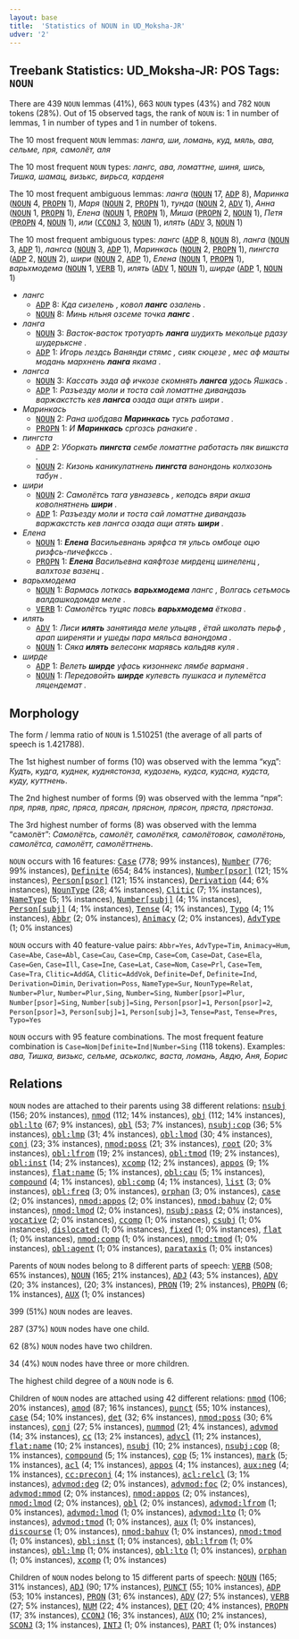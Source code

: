 ```yaml
---
layout: base
title:  'Statistics of NOUN in UD_Moksha-JR'
udver: '2'
---
```


## Treebank Statistics: UD_Moksha-JR: POS Tags: `NOUN`

There are 439 `NOUN` lemmas (41%), 663 `NOUN` types (43%) and 782 `NOUN` tokens (28%).
Out of 15 observed tags, the rank of `NOUN` is: 1 in number of lemmas, 1 in number of types and 1 in number of tokens.

The 10 most frequent `NOUN` lemmas: <em>ланга, ши, ломань, куд, мяль, ава, сельме, пря, самолёт, аля</em>

The 10 most frequent `NOUN` types:  <em>лангс, ава, ломаттне, шиня, шись, Тишка, шамац, визькс, вирьса, карденя</em>

The 10 most frequent ambiguous lemmas: <em>ланга</em> (<tt><a href="mdf_jr-pos-NOUN.html">NOUN</a></tt> 17, <tt><a href="mdf_jr-pos-ADP.html">ADP</a></tt> 8), <em>Маринка</em> (<tt><a href="mdf_jr-pos-NOUN.html">NOUN</a></tt> 4, <tt><a href="mdf_jr-pos-PROPN.html">PROPN</a></tt> 1), <em>Маря</em> (<tt><a href="mdf_jr-pos-NOUN.html">NOUN</a></tt> 2, <tt><a href="mdf_jr-pos-PROPN.html">PROPN</a></tt> 1), <em>тунда</em> (<tt><a href="mdf_jr-pos-NOUN.html">NOUN</a></tt> 2, <tt><a href="mdf_jr-pos-ADV.html">ADV</a></tt> 1), <em>Анна</em> (<tt><a href="mdf_jr-pos-NOUN.html">NOUN</a></tt> 1, <tt><a href="mdf_jr-pos-PROPN.html">PROPN</a></tt> 1), <em>Елена</em> (<tt><a href="mdf_jr-pos-NOUN.html">NOUN</a></tt> 1, <tt><a href="mdf_jr-pos-PROPN.html">PROPN</a></tt> 1), <em>Миша</em> (<tt><a href="mdf_jr-pos-PROPN.html">PROPN</a></tt> 2, <tt><a href="mdf_jr-pos-NOUN.html">NOUN</a></tt> 1), <em>Петя</em> (<tt><a href="mdf_jr-pos-PROPN.html">PROPN</a></tt> 4, <tt><a href="mdf_jr-pos-NOUN.html">NOUN</a></tt> 1), <em>или</em> (<tt><a href="mdf_jr-pos-CCONJ.html">CCONJ</a></tt> 3, <tt><a href="mdf_jr-pos-NOUN.html">NOUN</a></tt> 1), <em>илять</em> (<tt><a href="mdf_jr-pos-ADV.html">ADV</a></tt> 3, <tt><a href="mdf_jr-pos-NOUN.html">NOUN</a></tt> 1)

The 10 most frequent ambiguous types:  <em>лангс</em> (<tt><a href="mdf_jr-pos-ADP.html">ADP</a></tt> 8, <tt><a href="mdf_jr-pos-NOUN.html">NOUN</a></tt> 8), <em>ланга</em> (<tt><a href="mdf_jr-pos-NOUN.html">NOUN</a></tt> 3, <tt><a href="mdf_jr-pos-ADP.html">ADP</a></tt> 1), <em>лангса</em> (<tt><a href="mdf_jr-pos-NOUN.html">NOUN</a></tt> 3, <tt><a href="mdf_jr-pos-ADP.html">ADP</a></tt> 1), <em>Маринкась</em> (<tt><a href="mdf_jr-pos-NOUN.html">NOUN</a></tt> 2, <tt><a href="mdf_jr-pos-PROPN.html">PROPN</a></tt> 1), <em>пингста</em> (<tt><a href="mdf_jr-pos-ADP.html">ADP</a></tt> 2, <tt><a href="mdf_jr-pos-NOUN.html">NOUN</a></tt> 2), <em>шири</em> (<tt><a href="mdf_jr-pos-NOUN.html">NOUN</a></tt> 2, <tt><a href="mdf_jr-pos-ADP.html">ADP</a></tt> 1), <em>Елена</em> (<tt><a href="mdf_jr-pos-NOUN.html">NOUN</a></tt> 1, <tt><a href="mdf_jr-pos-PROPN.html">PROPN</a></tt> 1), <em>варьхмодема</em> (<tt><a href="mdf_jr-pos-NOUN.html">NOUN</a></tt> 1, <tt><a href="mdf_jr-pos-VERB.html">VERB</a></tt> 1), <em>илять</em> (<tt><a href="mdf_jr-pos-ADV.html">ADV</a></tt> 1, <tt><a href="mdf_jr-pos-NOUN.html">NOUN</a></tt> 1), <em>ширде</em> (<tt><a href="mdf_jr-pos-ADP.html">ADP</a></tt> 1, <tt><a href="mdf_jr-pos-NOUN.html">NOUN</a></tt> 1)


* <em>лангс</em>
  * <tt><a href="mdf_jr-pos-ADP.html">ADP</a></tt> 8: <em>Кда сизелень , ковол <b>лангс</b> озалень .</em>
  * <tt><a href="mdf_jr-pos-NOUN.html">NOUN</a></tt> 8: <em>Минь нльня озсеме точка <b>лангс</b> .</em>
* <em>ланга</em>
  * <tt><a href="mdf_jr-pos-NOUN.html">NOUN</a></tt> 3: <em>Васток-васток тротуарть <b>ланга</b> шудихть мекольце рдазу шудерьксне .</em>
  * <tt><a href="mdf_jr-pos-ADP.html">ADP</a></tt> 1: <em>Игорь лездсь Ванянди стямс , сияк сюцезе , мес аф машты модань мархнень <b>ланга</b> якама .</em>
* <em>лангса</em>
  * <tt><a href="mdf_jr-pos-NOUN.html">NOUN</a></tt> 3: <em>Кассать эзда аф ичкозе скомнять <b>лангса</b> удось Яшкась .</em>
  * <tt><a href="mdf_jr-pos-ADP.html">ADP</a></tt> 1: <em>Разъезду моли и тоста сай ломаттне дивандазь варжакстсть кев <b>лангса</b> озада ащи атять шири .</em>
* <em>Маринкась</em>
  * <tt><a href="mdf_jr-pos-NOUN.html">NOUN</a></tt> 2: <em>Рана шобдава <b>Маринкась</b> тусь работама .</em>
  * <tt><a href="mdf_jr-pos-PROPN.html">PROPN</a></tt> 1: <em>И <b>Маринкась</b> сргозсь ранакиге .</em>
* <em>пингста</em>
  * <tt><a href="mdf_jr-pos-ADP.html">ADP</a></tt> 2: <em>Уборкать <b>пингста</b> сембе ломаттне работасть пяк вишкста .</em>
  * <tt><a href="mdf_jr-pos-NOUN.html">NOUN</a></tt> 2: <em>Кизонь каникулатнень <b>пингста</b> ванондонь колхозонь табун .</em>
* <em>шири</em>
  * <tt><a href="mdf_jr-pos-NOUN.html">NOUN</a></tt> 2: <em>Самолётсь тага увназевсь , кеподсь вяри акша коволнятнень <b>шири</b> .</em>
  * <tt><a href="mdf_jr-pos-ADP.html">ADP</a></tt> 1: <em>Разъезду моли и тоста сай ломаттне дивандазь варжакстсть кев лангса озада ащи атять <b>шири</b> .</em>
* <em>Елена</em>
  * <tt><a href="mdf_jr-pos-NOUN.html">NOUN</a></tt> 1: <em><b>Елена</b> Васильевнань эряфса тя ульсь омбоце оцю ризфсь-пичефкссь .</em>
  * <tt><a href="mdf_jr-pos-PROPN.html">PROPN</a></tt> 1: <em><b>Елена</b> Васильевна каяфтозе мирденц шинеленц , валхтозе вазенц .</em>
* <em>варьхмодема</em>
  * <tt><a href="mdf_jr-pos-NOUN.html">NOUN</a></tt> 1: <em>Вармась лоткась <b>варьхмодема</b> лангс , Волгась сетьмось валдашкодомда меле .</em>
  * <tt><a href="mdf_jr-pos-VERB.html">VERB</a></tt> 1: <em>Самолётсь туцяс повсь <b>варьхмодема</b> ёткова .</em>
* <em>илять</em>
  * <tt><a href="mdf_jr-pos-ADV.html">ADV</a></tt> 1: <em>Лиси <b>илять</b> занятияда меле ульцяв , ётай школать перьф , арап ширеняти и ушеды пара мяльса ванондома .</em>
  * <tt><a href="mdf_jr-pos-NOUN.html">NOUN</a></tt> 1: <em>Сяка <b>илять</b> велесонк марявсь кальдяв куля .</em>
* <em>ширде</em>
  * <tt><a href="mdf_jr-pos-ADP.html">ADP</a></tt> 1: <em>Велеть <b>ширде</b> уфась кизоннекс лямбе варманя .</em>
  * <tt><a href="mdf_jr-pos-NOUN.html">NOUN</a></tt> 1: <em>Передовойть <b>ширде</b> кулевсть пушкаса и пулемётса ляцендемат .</em>

## Morphology

The form / lemma ratio of `NOUN` is 1.510251 (the average of all parts of speech is 1.421788).

The 1st highest number of forms (10) was observed with the lemma “куд”: <em>Кудть, кудга, куднек, куднястонза, кудозень, кудса, кудсна, кудста, куду, куттнень</em>.

The 2nd highest number of forms (9) was observed with the lemma “пря”: <em>пря, пряв, пряс, пряса, прясан, пряснон, прясон, пряста, прястонза</em>.

The 3rd highest number of forms (8) was observed with the lemma “самолёт”: <em>Самолётсь, самолёт, самолёткя, самолётовок, самолётонь, самолётса, самолётт, самолёттнень</em>.

`NOUN` occurs with 16 features: <tt><a href="mdf_jr-feat-Case.html">Case</a></tt> (778; 99% instances), <tt><a href="mdf_jr-feat-Number.html">Number</a></tt> (776; 99% instances), <tt><a href="mdf_jr-feat-Definite.html">Definite</a></tt> (654; 84% instances), <tt><a href="mdf_jr-feat-Number-psor.html">Number[psor]</a></tt> (121; 15% instances), <tt><a href="mdf_jr-feat-Person-psor.html">Person[psor]</a></tt> (121; 15% instances), <tt><a href="mdf_jr-feat-Derivation.html">Derivation</a></tt> (44; 6% instances), <tt><a href="mdf_jr-feat-NounType.html">NounType</a></tt> (28; 4% instances), <tt><a href="mdf_jr-feat-Clitic.html">Clitic</a></tt> (7; 1% instances), <tt><a href="mdf_jr-feat-NameType.html">NameType</a></tt> (5; 1% instances), <tt><a href="mdf_jr-feat-Number-subj.html">Number[subj]</a></tt> (4; 1% instances), <tt><a href="mdf_jr-feat-Person-subj.html">Person[subj]</a></tt> (4; 1% instances), <tt><a href="mdf_jr-feat-Tense.html">Tense</a></tt> (4; 1% instances), <tt><a href="mdf_jr-feat-Typo.html">Typo</a></tt> (4; 1% instances), <tt><a href="mdf_jr-feat-Abbr.html">Abbr</a></tt> (2; 0% instances), <tt><a href="mdf_jr-feat-Animacy.html">Animacy</a></tt> (2; 0% instances), <tt><a href="mdf_jr-feat-AdvType.html">AdvType</a></tt> (1; 0% instances)

`NOUN` occurs with 40 feature-value pairs: `Abbr=Yes`, `AdvType=Tim`, `Animacy=Hum`, `Case=Abe`, `Case=Abl`, `Case=Cau`, `Case=Cmp`, `Case=Com`, `Case=Dat`, `Case=Ela`, `Case=Gen`, `Case=Ill`, `Case=Ine`, `Case=Lat`, `Case=Nom`, `Case=Prl`, `Case=Tem`, `Case=Tra`, `Clitic=AddGA`, `Clitic=AddVok`, `Definite=Def`, `Definite=Ind`, `Derivation=Dimin`, `Derivation=Poss`, `NameType=Sur`, `NounType=Relat`, `Number=Plur`, `Number=Plur,Sing`, `Number=Sing`, `Number[psor]=Plur`, `Number[psor]=Sing`, `Number[subj]=Sing`, `Person[psor]=1`, `Person[psor]=2`, `Person[psor]=3`, `Person[subj]=1`, `Person[subj]=3`, `Tense=Past`, `Tense=Pres`, `Typo=Yes`

`NOUN` occurs with 95 feature combinations.
The most frequent feature combination is `Case=Nom|Definite=Ind|Number=Sing` (118 tokens).
Examples: <em>ава, Тишка, визькс, сельме, аськолкс, васта, ломань, Авдю, Аня, Борис</em>


## Relations

`NOUN` nodes are attached to their parents using 38 different relations: <tt><a href="mdf_jr-dep-nsubj.html">nsubj</a></tt> (156; 20% instances), <tt><a href="mdf_jr-dep-nmod.html">nmod</a></tt> (112; 14% instances), <tt><a href="mdf_jr-dep-obj.html">obj</a></tt> (112; 14% instances), <tt><a href="mdf_jr-dep-obl-lto.html">obl:lto</a></tt> (67; 9% instances), <tt><a href="mdf_jr-dep-obl.html">obl</a></tt> (53; 7% instances), <tt><a href="mdf_jr-dep-nsubj-cop.html">nsubj:cop</a></tt> (36; 5% instances), <tt><a href="mdf_jr-dep-obl-lmp.html">obl:lmp</a></tt> (31; 4% instances), <tt><a href="mdf_jr-dep-obl-lmod.html">obl:lmod</a></tt> (30; 4% instances), <tt><a href="mdf_jr-dep-conj.html">conj</a></tt> (23; 3% instances), <tt><a href="mdf_jr-dep-nmod-poss.html">nmod:poss</a></tt> (21; 3% instances), <tt><a href="mdf_jr-dep-root.html">root</a></tt> (20; 3% instances), <tt><a href="mdf_jr-dep-obl-lfrom.html">obl:lfrom</a></tt> (19; 2% instances), <tt><a href="mdf_jr-dep-obl-tmod.html">obl:tmod</a></tt> (19; 2% instances), <tt><a href="mdf_jr-dep-obl-inst.html">obl:inst</a></tt> (14; 2% instances), <tt><a href="mdf_jr-dep-xcomp.html">xcomp</a></tt> (12; 2% instances), <tt><a href="mdf_jr-dep-appos.html">appos</a></tt> (9; 1% instances), <tt><a href="mdf_jr-dep-flat-name.html">flat:name</a></tt> (5; 1% instances), <tt><a href="mdf_jr-dep-obl-cau.html">obl:cau</a></tt> (5; 1% instances), <tt><a href="mdf_jr-dep-compound.html">compound</a></tt> (4; 1% instances), <tt><a href="mdf_jr-dep-obl-comp.html">obl:comp</a></tt> (4; 1% instances), <tt><a href="mdf_jr-dep-list.html">list</a></tt> (3; 0% instances), <tt><a href="mdf_jr-dep-obl-freq.html">obl:freq</a></tt> (3; 0% instances), <tt><a href="mdf_jr-dep-orphan.html">orphan</a></tt> (3; 0% instances), <tt><a href="mdf_jr-dep-case.html">case</a></tt> (2; 0% instances), <tt><a href="mdf_jr-dep-nmod-appos.html">nmod:appos</a></tt> (2; 0% instances), <tt><a href="mdf_jr-dep-nmod-bahuv.html">nmod:bahuv</a></tt> (2; 0% instances), <tt><a href="mdf_jr-dep-nmod-lmod.html">nmod:lmod</a></tt> (2; 0% instances), <tt><a href="mdf_jr-dep-nsubj-pass.html">nsubj:pass</a></tt> (2; 0% instances), <tt><a href="mdf_jr-dep-vocative.html">vocative</a></tt> (2; 0% instances), <tt><a href="mdf_jr-dep-ccomp.html">ccomp</a></tt> (1; 0% instances), <tt><a href="mdf_jr-dep-csubj.html">csubj</a></tt> (1; 0% instances), <tt><a href="mdf_jr-dep-dislocated.html">dislocated</a></tt> (1; 0% instances), <tt><a href="mdf_jr-dep-fixed.html">fixed</a></tt> (1; 0% instances), <tt><a href="mdf_jr-dep-flat.html">flat</a></tt> (1; 0% instances), <tt><a href="mdf_jr-dep-nmod-comp.html">nmod:comp</a></tt> (1; 0% instances), <tt><a href="mdf_jr-dep-nmod-tmod.html">nmod:tmod</a></tt> (1; 0% instances), <tt><a href="mdf_jr-dep-obl-agent.html">obl:agent</a></tt> (1; 0% instances), <tt><a href="mdf_jr-dep-parataxis.html">parataxis</a></tt> (1; 0% instances)

Parents of `NOUN` nodes belong to 8 different parts of speech: <tt><a href="mdf_jr-pos-VERB.html">VERB</a></tt> (508; 65% instances), <tt><a href="mdf_jr-pos-NOUN.html">NOUN</a></tt> (165; 21% instances), <tt><a href="mdf_jr-pos-ADJ.html">ADJ</a></tt> (43; 5% instances), <tt><a href="mdf_jr-pos-ADV.html">ADV</a></tt> (20; 3% instances),  (20; 3% instances), <tt><a href="mdf_jr-pos-PRON.html">PRON</a></tt> (19; 2% instances), <tt><a href="mdf_jr-pos-PROPN.html">PROPN</a></tt> (6; 1% instances), <tt><a href="mdf_jr-pos-AUX.html">AUX</a></tt> (1; 0% instances)

399 (51%) `NOUN` nodes are leaves.

287 (37%) `NOUN` nodes have one child.

62 (8%) `NOUN` nodes have two children.

34 (4%) `NOUN` nodes have three or more children.

The highest child degree of a `NOUN` node is 6.

Children of `NOUN` nodes are attached using 42 different relations: <tt><a href="mdf_jr-dep-nmod.html">nmod</a></tt> (106; 20% instances), <tt><a href="mdf_jr-dep-amod.html">amod</a></tt> (87; 16% instances), <tt><a href="mdf_jr-dep-punct.html">punct</a></tt> (55; 10% instances), <tt><a href="mdf_jr-dep-case.html">case</a></tt> (54; 10% instances), <tt><a href="mdf_jr-dep-det.html">det</a></tt> (32; 6% instances), <tt><a href="mdf_jr-dep-nmod-poss.html">nmod:poss</a></tt> (30; 6% instances), <tt><a href="mdf_jr-dep-conj.html">conj</a></tt> (27; 5% instances), <tt><a href="mdf_jr-dep-nummod.html">nummod</a></tt> (21; 4% instances), <tt><a href="mdf_jr-dep-advmod.html">advmod</a></tt> (14; 3% instances), <tt><a href="mdf_jr-dep-cc.html">cc</a></tt> (13; 2% instances), <tt><a href="mdf_jr-dep-advcl.html">advcl</a></tt> (11; 2% instances), <tt><a href="mdf_jr-dep-flat-name.html">flat:name</a></tt> (10; 2% instances), <tt><a href="mdf_jr-dep-nsubj.html">nsubj</a></tt> (10; 2% instances), <tt><a href="mdf_jr-dep-nsubj-cop.html">nsubj:cop</a></tt> (8; 1% instances), <tt><a href="mdf_jr-dep-compound.html">compound</a></tt> (5; 1% instances), <tt><a href="mdf_jr-dep-cop.html">cop</a></tt> (5; 1% instances), <tt><a href="mdf_jr-dep-mark.html">mark</a></tt> (5; 1% instances), <tt><a href="mdf_jr-dep-acl.html">acl</a></tt> (4; 1% instances), <tt><a href="mdf_jr-dep-appos.html">appos</a></tt> (4; 1% instances), <tt><a href="mdf_jr-dep-aux-neg.html">aux:neg</a></tt> (4; 1% instances), <tt><a href="mdf_jr-dep-cc-preconj.html">cc:preconj</a></tt> (4; 1% instances), <tt><a href="mdf_jr-dep-acl-relcl.html">acl:relcl</a></tt> (3; 1% instances), <tt><a href="mdf_jr-dep-advmod-deg.html">advmod:deg</a></tt> (2; 0% instances), <tt><a href="mdf_jr-dep-advmod-foc.html">advmod:foc</a></tt> (2; 0% instances), <tt><a href="mdf_jr-dep-advmod-mmod.html">advmod:mmod</a></tt> (2; 0% instances), <tt><a href="mdf_jr-dep-nmod-appos.html">nmod:appos</a></tt> (2; 0% instances), <tt><a href="mdf_jr-dep-nmod-lmod.html">nmod:lmod</a></tt> (2; 0% instances), <tt><a href="mdf_jr-dep-obl.html">obl</a></tt> (2; 0% instances), <tt><a href="mdf_jr-dep-advmod-lfrom.html">advmod:lfrom</a></tt> (1; 0% instances), <tt><a href="mdf_jr-dep-advmod-lmod.html">advmod:lmod</a></tt> (1; 0% instances), <tt><a href="mdf_jr-dep-advmod-lto.html">advmod:lto</a></tt> (1; 0% instances), <tt><a href="mdf_jr-dep-advmod-tmod.html">advmod:tmod</a></tt> (1; 0% instances), <tt><a href="mdf_jr-dep-aux.html">aux</a></tt> (1; 0% instances), <tt><a href="mdf_jr-dep-discourse.html">discourse</a></tt> (1; 0% instances), <tt><a href="mdf_jr-dep-nmod-bahuv.html">nmod:bahuv</a></tt> (1; 0% instances), <tt><a href="mdf_jr-dep-nmod-tmod.html">nmod:tmod</a></tt> (1; 0% instances), <tt><a href="mdf_jr-dep-obl-inst.html">obl:inst</a></tt> (1; 0% instances), <tt><a href="mdf_jr-dep-obl-lfrom.html">obl:lfrom</a></tt> (1; 0% instances), <tt><a href="mdf_jr-dep-obl-lmp.html">obl:lmp</a></tt> (1; 0% instances), <tt><a href="mdf_jr-dep-obl-lto.html">obl:lto</a></tt> (1; 0% instances), <tt><a href="mdf_jr-dep-orphan.html">orphan</a></tt> (1; 0% instances), <tt><a href="mdf_jr-dep-xcomp.html">xcomp</a></tt> (1; 0% instances)

Children of `NOUN` nodes belong to 15 different parts of speech: <tt><a href="mdf_jr-pos-NOUN.html">NOUN</a></tt> (165; 31% instances), <tt><a href="mdf_jr-pos-ADJ.html">ADJ</a></tt> (90; 17% instances), <tt><a href="mdf_jr-pos-PUNCT.html">PUNCT</a></tt> (55; 10% instances), <tt><a href="mdf_jr-pos-ADP.html">ADP</a></tt> (53; 10% instances), <tt><a href="mdf_jr-pos-PRON.html">PRON</a></tt> (31; 6% instances), <tt><a href="mdf_jr-pos-ADV.html">ADV</a></tt> (27; 5% instances), <tt><a href="mdf_jr-pos-VERB.html">VERB</a></tt> (27; 5% instances), <tt><a href="mdf_jr-pos-NUM.html">NUM</a></tt> (22; 4% instances), <tt><a href="mdf_jr-pos-DET.html">DET</a></tt> (20; 4% instances), <tt><a href="mdf_jr-pos-PROPN.html">PROPN</a></tt> (17; 3% instances), <tt><a href="mdf_jr-pos-CCONJ.html">CCONJ</a></tt> (16; 3% instances), <tt><a href="mdf_jr-pos-AUX.html">AUX</a></tt> (10; 2% instances), <tt><a href="mdf_jr-pos-SCONJ.html">SCONJ</a></tt> (3; 1% instances), <tt><a href="mdf_jr-pos-INTJ.html">INTJ</a></tt> (1; 0% instances), <tt><a href="mdf_jr-pos-PART.html">PART</a></tt> (1; 0% instances)

